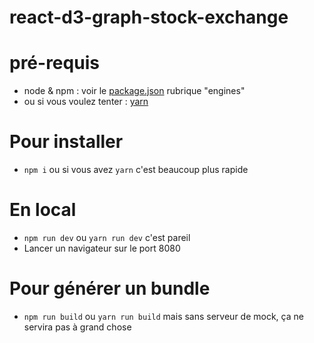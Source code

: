 # react-d3-graph-stock-exchange

# pré-requis
 - node & npm : voir le [package.json](package.json) rubrique "engines"
 - ou si vous voulez tenter : [yarn](https://yarnpkg.com)
 
# Pour installer
 - ```npm i``` ou si vous avez ```yarn``` c'est beaucoup plus rapide

# En local
 - ```npm run dev``` ou ```yarn run dev``` c'est pareil
 - Lancer un navigateur sur le port 8080

# Pour générer un bundle
 - ```npm run build``` ou ```yarn run build``` mais sans serveur de mock, ça ne servira pas à grand chose
